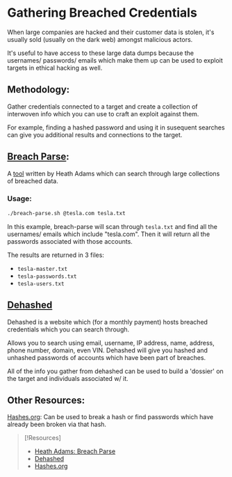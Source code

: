 # Gathering Breached Credentials
When large companies are hacked and their customer data is stolen, it's usually sold (usually on the dark web) amongst malicious actors. 

It's useful to have access to these large data dumps because the usernames/ passwords/ emails which make them up can be used to exploit targets in ethical hacking as well.
## Methodology:
Gather credentials connected to a target and create a collection of interwoven info which you can use to craft an exploit against them. 

For example, finding a hashed password and using it in susequent searches can give you additional results and connections to the target.
## [Breach Parse](cybersecurity/tools/recon/breach-parse.md):
A [tool](https://github.com/hmaverickadams/breach-parse) written by Heath Adams which can search through large collections of breached data.
### Usage:
```bash
./breach-parse.sh @tesla.com tesla.txt
```
In this example, breach-parse will scan through `tesla.txt` and find all the usernames/ emails which include "tesla.com". Then it will return all the passwords associated with those accounts. 

The results are returned in 3 files:
- `tesla-master.txt`
- `tesla-passwords.txt`
- `tesla-users.txt`
## [Dehashed](https://dehashed.com)
Dehashed is a website which (for a monthly payment) hosts breached credentials which you can search through.

Allows you to search using email, username, IP address, name, address, phone number, domain, even VIN. Dehashed will give you hashed and unhashed passwords of accounts which have been part of breaches.

All of the info you gather from dehashed can be used to build a 'dossier' on the target and individuals associated w/ it.
## Other Resources:
[Hashes.org](https://hashes.org): Can be used to break a hash or find passwords which have already been broken via that hash.
> [!Resources]
> - [Heath Adams: Breach Parse](https://github.com/hmaverickadams/breach-parse)
> - [Dehashed](https://dehashed.com)
> - [Hashes.org](https://hashes.org)
